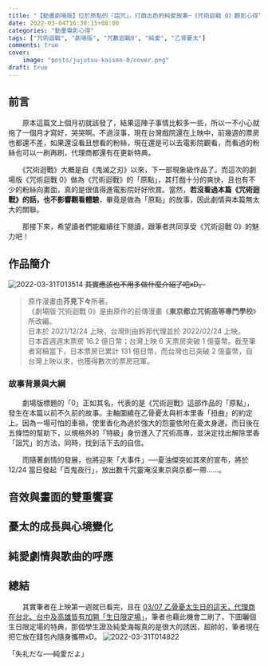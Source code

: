 ```yaml
---
title: "【動畫劇場版】位於原點的「詛咒」，打戲出色的純愛故事─《咒術迴戰 0》觀影心得"
date: 2022-03-04T16:30:15+08:00
categories: "動畫電影心得" 
tags: ["咒術迴戰", "劇場版", "咒數迴戰0", "純愛", "乙骨憂太"]
comments: true
cover:
    image: "posts/jujutsu-kaisen-0/cover.png"
draft: true
---
```


## 前言
　　原本這篇文上個月初就該發了，結果這陣子事情比較多一些，所以一不小心就拖了一個月才寫好，哭哭啊。不過沒事，現在台灣戲院還在上映中，前幾週的票房也都還不差，如果還沒看且想看的粉絲，現在還是可以去電影院觀看，而看過的粉絲也可以一刷再刷，代理商都還有在更新特典。

　　《咒術迴戰》大概是自《鬼滅之刃》以來，下一部現象級作品了。而這次的劇場版《咒術迴戰 0》做為《咒術迴戰》的「原點」，其打戲十分的爽快，且也有不少的粉絲向畫面，真的是很值得進電影院好好欣賞。當然，**若沒看過本篇《咒術迴戰》的話，也不影響觀看體驗**，畢竟是做為「原點」的故事，因此劇情與本篇無太大的關聯。

　　那接下來，希望讀者們能繼續往下閱讀，跟筆者共同享受《咒術迴戰 0》的魅力吧！

<!--more-->

## 作品簡介
![2022-03-31T013514](2022-03-31T013514.png)
~~其實應該也不用多做什麼介紹了吧xD。~~
> 原作漫畫由**芥見下々**所著。<br>
> 《劇場版 咒術迴戰 0》是由原作的前傳漫畫《**東京都立咒術高等專門學校**》所改編。<br>
> 日本於 2021/12/24 上映，台灣則由鈴邦代理並於 2022/02/24 上映。<br>
> 日本首週週末票房 16.2 億日幣；台灣上映 6 天票房突破 1 億臺幣。截至筆者寫稿當下，日本票房已累計 131 億日幣，而台灣也已突破 2 億臺幣，自台灣上映以來，也獲得數次的票房冠軍。

### 故事背景與大綱
　　劇場版標題的「0」正如其名，代表的是《咒術迴戰》這部作品的「原點」，發生在本篇以前不久前的故事。主軸圍繞在乙骨憂太與祈本里香「扭曲」的約定上。因為一場可怕的車禍，使里香化為過於強大的怨靈依附在憂太身邊。而日後在五條悟的幫助下，以規格外的「特級」身份進入了咒術高專，並決定找出解除里香「詛咒」的方法，同時，找到活下去的自信。

　　而隨著劇情的發展，也將迎來「大事件」──夏油傑突如其來的宣布，將於 12/24 當日發起「百鬼夜行」，放出數千咒靈淹沒東京與京都一帶......。

## 音效與畫面的雙重饗宴

## 憂太的成長與心境變化

## 純愛劇情與歌曲的呼應

## 總結
　　其實筆者在上映第一週就已看完，且在 <u>03/07 乙骨憂太生日的這天，代理商在台北、台中及高雄皆有加開「生日限定場」</u>，筆者也藉此機會二刷了，下圖曬個生日限定場的特典，那個學生證及純愛海報真的是很大的誘因，超帥的，筆者現在把它放在錢包內隨身攜帶xD。
![2022-03-31T014822](2022-03-31T014822.png)

「失礼だな──純愛だよ」
